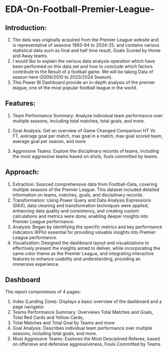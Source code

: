 # EDA-On-Football-Premier-League-
## Introduction:

1.	The data was originally acquired from the Premier League website and is representative of seasons 1993-94 to 2024-25. and contains various statistical data such as final and half time result, Goals Scored by Home and Away teams.
2.	I would like to explain the various data analysis operation which have been performed on this data set and how to conclude which factors contribute to the Result of a football game. We will be taking Data of  season here (2009/2010 to 2023/2024 Season).
3.	This Power BI Dashboard provide an in-depth analysis of the premier league, one of the most popular football league in the world.

## Features:
1.	Team Performance Summary: Analyze individual team performance over multiple seasons, including total matches, total goals, and more.

2.	Goal Analysis: Get an overview of Game Changed Comparison HT Vs FT, average goal per match, max goal in a match, max goal scored team, average goal per season, and more

3.	Aggressive Teams: Explore the disciplinary records of teams, including the most aggressive teams based on shots, fouls committed by teams.

## Approach:
1.	Extraction: Sourced comprehensive data from Football-Data, covering multiple seasons of the Premier League. This dataset included detailed information on teams, matches, goals, and disciplinary records.
2.	Transformation: Using Power Query and Data Analysis Expressions (DAX), data cleaning and transformation techniques were applied, enhancing data quality and consistency, and creating custom calculations and metrics were done, enabling deeper insights into Premier League performance.
3.	Analysis: Began by identifying the specific metrics and key performance indicators (KPIs) essential for providing valuable insights into Premier League performance.
4.	Visualization: Designed the dashboard layout and visualizations to effectively present the insights aimed to deliver, while incorporating the same color theme as the Premier League, and integrating interactive features to enhance usability and understanding, providing an immersive experience.




## Dashboard
The report compromises of 4 pages:
1.	Index (Landing Zone): Displays a basic overview of the dashboard and a page navigator.
2.	Teams Performance Summary: Overviews Total Matches and Goals, Total Red Cards and Yellow Cards,
3.	Total Matches and Total Goal by Teams and more
4.	Goal Analysis: Describes individual team performance over multiple seasons, including total goals, and more.
5.	Most Aggressive Teams: Explores the Most Desciplined Referee, based on offensive and defensive aggressiveness, Fouls Committed by Teams

